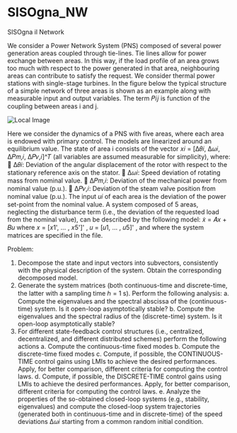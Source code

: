 # SISOgna_NW
SISOgna il Network

We consider a Power Network System (PNS) composed of several power generation areas coupled
through tie-lines. Tie lines allow for power exchange between areas. In this way, if the load profile of
an area grows too much with respect to the power generated in that area, neighbouring areas can
contribute to satisfy the request.
We consider thermal power stations with single-stage turbines. In the figure below the typical
structure of a simple network of three areas is shown as an example along with measurable input
and output variables. The term 𝑃𝑖𝑗 is function of the coupling between areas i and j.

![Local Image](SISOgna_NW/Screenshot\2024-03-22\alle\10.39.39.png)

Here we consider the dynamics of a PNS with five areas, where each area is endowed with primary
control. The models are linearized around an equilibrium value. The state of area i consists of the
vector 𝑥𝑖 = [Δ𝜃𝑖, Δ𝜔𝑖, Δ𝑃𝑚,𝑖, Δ𝑃𝑣,𝑖]^𝑇 (all variables are assumed measurable for simplicity), where:
 Δ𝜃𝑖: Deviation of the angular displacement of the rotor with respect to the stationary
reference axis on the stator.
 Δ𝜔𝑖: Speed deviation of rotating mass from nominal value.
 Δ𝑃𝑚,𝑖: Deviation of the mechanical power from nominal value (p.u.).
 Δ𝑃𝑣,𝑖: Deviation of the steam valve position from nominal value (p.u.).
The input 𝑢𝑖 of each area is the deviation of the power set-point from the nominal value. A system
composed of 5 areas, neglecting the disturbance term (i.e., the deviation of the requested load from
the nominal value), can be described by the following model:
𝑥̇ = 𝐴𝑥 + 𝐵𝑢
where 𝑥 = [𝑥1', … , 𝑥5']'
, 𝑢 = [𝑢1, … , 𝑢5]'
, and where the system matrices are specified in the file.



Problem:
1. Decompose the state and input vectors into subvectors, consistently with the physical
description of the system. Obtain the corresponding decomposed model.
2. Generate the system matrices (both continuous-time and discrete-time, the latter with a
sampling time ℎ = 1 s). Perform the following analysis:
a. Compute the eigenvalues and the spectral abscissa of the (continuous-time) system.
Is it open-loop asymptotically stable?
b. Compute the eigenvalues and the spectral radius of the (discrete-time) system. Is it
open-loop asymptotically stable?
3. For different state-feedback control structures (i.e., centralized, decentralized, and different
distributed schemes) perform the following actions
a. Compute the continuous-time fixed modes
b. Compute the discrete-time fixed modes
c. Compute, if possible, the CONTINUOUS-TIME control gains using LMIs to achieve the
desired performances. Apply, for better comparison, different criteria for computing
the control laws.
d. Compute, if possible, the DISCRETE-TIME control gains using LMIs to achieve the
desired performances. Apply, for better comparison, different criteria for computing
the control laws.
e. Analyze the properties of the so-obtained closed-loop systems (e.g., stability,
eigenvalues) and compute the closed-loop system trajectories (generated both in
continuous-time and in discrete-time) of the speed deviations Δ𝜔𝑖 starting from a
common random initial condition.

